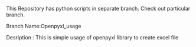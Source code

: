 This Repository has python scripts in separate branch. Check out particular branch.

Branch Name:Openpyxl_usage

Desription : This is simple usage of openpyxl library to create excel file